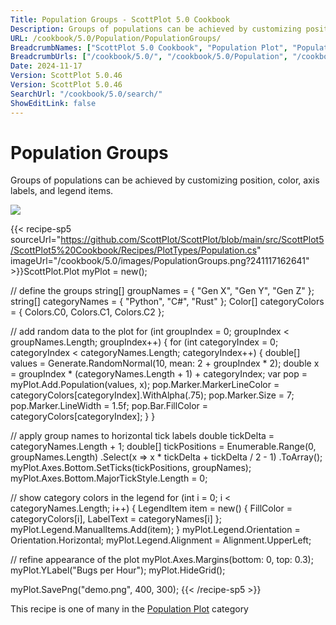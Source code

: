 ```yaml
---
Title: Population Groups - ScottPlot 5.0 Cookbook
Description: Groups of populations can be achieved by customizing position, color, axis labels, and legend items.
URL: /cookbook/5.0/Population/PopulationGroups/
BreadcrumbNames: ["ScottPlot 5.0 Cookbook", "Population Plot", "Population Groups"]
BreadcrumbUrls: ["/cookbook/5.0/", "/cookbook/5.0/Population", "/cookbook/5.0/Population/PopulationGroups"]
Date: 2024-11-17
Version: ScottPlot 5.0.46
Version: ScottPlot 5.0.46
SearchUrl: "/cookbook/5.0/search/"
ShowEditLink: false
---
```



<div class='d-flex align-items-center mt-5'>
<h1 class='me-2 text-dark my-0 border-0'>Population Groups</h1>
</div>

Groups of populations can be achieved by customizing position, color, axis labels, and legend items.

[![](/cookbook/5.0/images/PopulationGroups.png?241117162641)](/cookbook/5.0/images/PopulationGroups.png?241117162641)

{{< recipe-sp5 sourceUrl="https://github.com/ScottPlot/ScottPlot/blob/main/src/ScottPlot5/ScottPlot5%20Cookbook/Recipes/PlotTypes/Population.cs" imageUrl="/cookbook/5.0/images/PopulationGroups.png?241117162641" >}}ScottPlot.Plot myPlot = new();

// define the groups
string[] groupNames = { "Gen X", "Gen Y", "Gen Z" };
string[] categoryNames = { "Python", "C#", "Rust" };
Color[] categoryColors = { Colors.C0, Colors.C1, Colors.C2 };

// add random data to the plot
for (int groupIndex = 0; groupIndex &lt; groupNames.Length; groupIndex++)
{
    for (int categoryIndex = 0; categoryIndex &lt; categoryNames.Length; categoryIndex++)
    {
        double[] values = Generate.RandomNormal(10, mean: 2 + groupIndex * 2);
        double x = groupIndex * (categoryNames.Length + 1) + categoryIndex;
        var pop = myPlot.Add.Population(values, x);
        pop.Marker.MarkerLineColor = categoryColors[categoryIndex].WithAlpha(.75);
        pop.Marker.Size = 7;
        pop.Marker.LineWidth = 1.5f;
        pop.Bar.FillColor = categoryColors[categoryIndex];
    }
}

// apply group names to horizontal tick labels
double tickDelta = categoryNames.Length + 1;
double[] tickPositions = Enumerable.Range(0, groupNames.Length)
    .Select(x =&gt; x * tickDelta + tickDelta / 2 - 1)
    .ToArray();
myPlot.Axes.Bottom.SetTicks(tickPositions, groupNames);
myPlot.Axes.Bottom.MajorTickStyle.Length = 0;

// show category colors in the legend
for (int i = 0; i &lt; categoryNames.Length; i++)
{
    LegendItem item = new()
    {
        FillColor = categoryColors[i],
        LabelText = categoryNames[i]
    };
    myPlot.Legend.ManualItems.Add(item);
}
myPlot.Legend.Orientation = Orientation.Horizontal;
myPlot.Legend.Alignment = Alignment.UpperLeft;

// refine appearance of the plot
myPlot.Axes.Margins(bottom: 0, top: 0.3);
myPlot.YLabel("Bugs per Hour");
myPlot.HideGrid();

myPlot.SavePng("demo.png", 400, 300);
{{< /recipe-sp5 >}}

<div class='my-5 text-center'>This recipe is one of many in the <a href='/cookbook/5.0/Population'>Population Plot</a> category</div>


